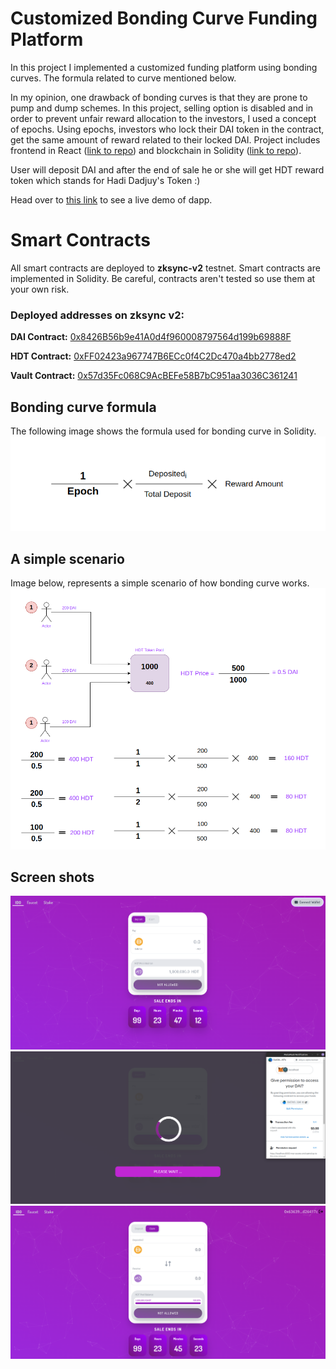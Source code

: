 # Customized Bonding Curve Funding Platform

In this project I implemented a customized funding platform using bonding curves. The formula related to curve mentioned below.  

In my opinion, one drawback of bonding curves is that they are prone to pump and dump schemes. In this project, selling option is disabled and in order to prevent unfair reward allocation to the investors, I used a concept of epochs. Using epochs, investors who lock their DAI token in the contract, get the same amount of reward related to their locked DAI.  Project includes frontend in React ([link to repo](https://github.com/hadi-dadjuy/fundraising-frontend)) and blockchain in Solidity ([link to repo](https://github.com/hadi-dadjuy/fundraising-contracts)).

User will deposit DAI and after the end of sale he or she will get HDT reward token  which stands for Hadi Dadjuy's Token :)

Head over to [this link]() to see a live demo of dapp.

# Smart Contracts

All smart contracts are deployed to **zksync-v2** testnet. Smart contracts are implemented in Solidity. Be careful, contracts aren't tested so use them at your own risk.

### Deployed addresses on zksync v2:
**DAI Contract:**  [0x8426B56b9e41A0d4f960008797564d199b69888F](https://zksync2-testnet.zkscan.io/address/0x8426B56b9e41A0d4f960008797564d199b69888F/transactions)

**HDT Contract:**  [0xFF02423a967747B6ECc0f4C2Dc470a4bb2778ed2](https://zksync2-testnet.zkscan.io/address/0xFF02423a967747B6ECc0f4C2Dc470a4bb2778ed2/transactions)

**Vault Contract:**  [0x57d35Fc068C9AcBEFe58B7bC951aa3036C361241](https://zksync2-testnet.zkscan.io/address/0x57d35Fc068C9AcBEFe58B7bC951aa3036C361241/transactions)

## Bonding curve formula

The following  image shows the formula used for bonding curve in Solidity.
![](/Screenshots/1.png)

## A simple scenario

Image below, represents a simple scenario of how bonding curve works.
![](/Screenshots/2.png)

## Screen shots

![](/Screenshots/3.png)
![](/Screenshots/4.png)
![](/Screenshots/5.png)


